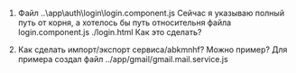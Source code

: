 1. Файл ..\app\auth\login\login.component.js
Сейчас я указываю полный путь от корня, а хотелось бы путь относительня файла login.component.js ./login.html
Как это сделать?

2. Как сделать импорт/экспорт сервиса/abkmnhf?
Можно пример? Для примера создал файл ../app/gmail/gmail.mail.service.js
